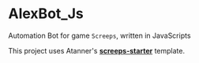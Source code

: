 # AlexBot_Js
Automation Bot for game `Screeps`, written in JavaScripts

This project uses Atanner's **[screeps-starter](https://github.com/AydenRennaker/screeps-starter)** template.

